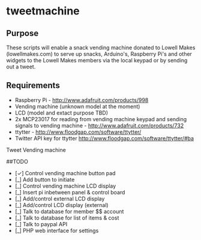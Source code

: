 tweetmachine
============

## Purpose
 These scripts will enable a snack vending machine donated to Lowell Makes (lowellmakes.com) to serve up snacks, Arduino's, Raspberry Pi's and other widgets to the Lowell Makes members via the local keypad or by sending out a tweet.
 
## Requirements
 - Raspberry Pi - http://www.adafruit.com/products/998
 - Vending machine (unknown model at the moment)
 - LCD (model and extact purpose TBD)
 - 2x MCP23017 for reading from vending machine keypad and sending signals to vending machine - http://www.adafruit.com/products/732
 - ttytter -  http://www.floodgap.com/software/ttytter/
 - Twitter API key for ttytter http://www.floodgap.com/software/ttytter/#ba

Tweet Vending machine

##TODO

 - [✓] Control vending machine button pad
 - [_] Add button to initiate 
 - [_] Control vending machine LCD display
 - [_] Insert pi inbetween panel & control board
 - [_] Add/control external LCD display
 - [_] Add/control LCD display (external)
 - [_] Talk to database for member $$ account
 - [_] Talk to database for list of items & cost
 - [_] Talk to paypal API
 - [_] PHP web interface for settings
